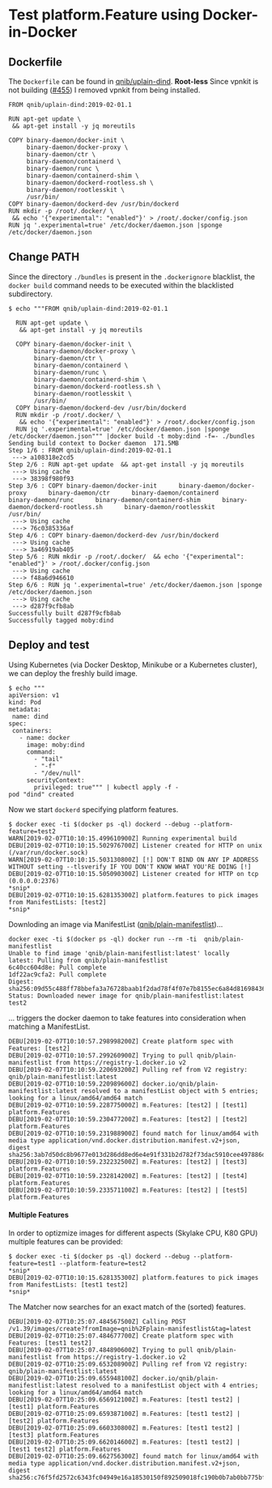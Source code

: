 # Test platform.Feature using Docker-in-Docker

## Dockerfile

The `Dockerfile` can be found in [qnib/uplain-dind](https://github.com/qnib/uplain-dind).
**Root-less** Since vpnkit is not building ([#455](https://github.com/moby/vpnkit/issues/455)) I removed vpnkit from being installed.


```
FROM qnib/uplain-dind:2019-02-01.1

RUN apt-get update \
 && apt-get install -y jq moreutils

COPY binary-daemon/docker-init \
     binary-daemon/docker-proxy \
     binary-daemon/ctr \
     binary-daemon/containerd \
     binary-daemon/runc \
     binary-daemon/containerd-shim \
     binary-daemon/dockerd-rootless.sh \
     binary-daemon/rootlesskit \
     /usr/bin/
COPY binary-daemon/dockerd-dev /usr/bin/dockerd
RUN mkdir -p /root/.docker/ \
 && echo '{"experimental": "enabled"}' > /root/.docker/config.json
RUN jq '.experimental=true' /etc/docker/daemon.json |sponge /etc/docker/daemon.json
```

## Change PATH

Since the directory `./bundles` is present in the `.dockerignore` blacklist, the `docker build` command needs to be executed within the blacklisted subdirectory.

```
$ echo """FROM qnib/uplain-dind:2019-02-01.1

  RUN apt-get update \
   && apt-get install -y jq moreutils

  COPY binary-daemon/docker-init \
       binary-daemon/docker-proxy \
       binary-daemon/ctr \
       binary-daemon/containerd \
       binary-daemon/runc \
       binary-daemon/containerd-shim \
       binary-daemon/dockerd-rootless.sh \
       binary-daemon/rootlesskit \
       /usr/bin/
  COPY binary-daemon/dockerd-dev /usr/bin/dockerd
  RUN mkdir -p /root/.docker/ \
   && echo '{"experimental": "enabled"}' > /root/.docker/config.json
  RUN jq '.experimental=true' /etc/docker/daemon.json |sponge /etc/docker/daemon.json""" |docker build -t moby:dind -f=- ./bundles
Sending build context to Docker daemon  171.5MB
Step 1/6 : FROM qnib/uplain-dind:2019-02-01.1
 ---> a108318e2cd5
Step 2/6 : RUN apt-get update  && apt-get install -y jq moreutils
 ---> Using cache
 ---> 38398f980f93
Step 3/6 : COPY binary-daemon/docker-init      binary-daemon/docker-proxy      binary-daemon/ctr      binary-daemon/containerd      binary-daemon/runc      binary-daemon/containerd-shim      binary-daemon/dockerd-rootless.sh      binary-daemon/rootlesskit      /usr/bin/
 ---> Using cache
 ---> 76c0385336af
Step 4/6 : COPY binary-daemon/dockerd-dev /usr/bin/dockerd
 ---> Using cache
 ---> 3a46919ab405
Step 5/6 : RUN mkdir -p /root/.docker/  && echo '{"experimental": "enabled"}' > /root/.docker/config.json
 ---> Using cache
 ---> f48a6d946610
Step 6/6 : RUN jq '.experimental=true' /etc/docker/daemon.json |sponge /etc/docker/daemon.json
 ---> Using cache
 ---> d287f9cfb8ab
Successfully built d287f9cfb8ab
Successfully tagged moby:dind
```

## Deploy and test

Using Kubernetes (via Docker Desktop, Minikube or a Kubernetes cluster), we can deploy the freshly build image.

```
$ echo """
apiVersion: v1
kind: Pod
metadata:
 name: dind
spec:
 containers:
   - name: docker
     image: moby:dind
     command:
       - "tail"
       - "-f"
       - "/dev/null"
     securityContext:
       privileged: true""" | kubectl apply -f -
pod "dind" created
```

Now we start `dockerd` specifying platform features.

```
$ docker exec -ti $(docker ps -ql) dockerd --debug --platform-feature=test2
WARN[2019-02-07T10:10:15.499610900Z] Running experimental build
DEBU[2019-02-07T10:10:15.502976700Z] Listener created for HTTP on unix (/var/run/docker.sock)
WARN[2019-02-07T10:10:15.503130800Z] [!] DON'T BIND ON ANY IP ADDRESS WITHOUT setting --tlsverify IF YOU DON'T KNOW WHAT YOU'RE DOING [!]
DEBU[2019-02-07T10:10:15.505090300Z] Listener created for HTTP on tcp (0.0.0.0:2376)
*snip*
DEBU[2019-02-07T10:10:15.628135300Z] platform.features to pick images from ManifestLists: [test2]
*snip*
```

Downloding an image via ManifestList ([qnib/plain-manifestlist](https://github.com/qnib/plain-manifestlist))...

```
docker exec -ti $(docker ps -ql) docker run --rm -ti  qnib/plain-manifestlist
Unable to find image 'qnib/plain-manifestlist:latest' locally
latest: Pulling from qnib/plain-manifestlist
6c40cc604d8e: Pull complete
1df22ac9cfa2: Pull complete
Digest: sha256:09d55c488ff78bbefa3a76728baab1f2dad78f4f07e7b8155ec6a84d81698436
Status: Downloaded newer image for qnib/plain-manifestlist:latest
test2
```

... triggers the docker daemon to take features into consideration when matching a ManifestList.

```
DEBU[2019-02-07T10:10:57.298998200Z] Create platform spec with Features: [test2]
DEBU[2019-02-07T10:10:57.299260900Z] Trying to pull qnib/plain-manifestlist from https://registry-1.docker.io v2
DEBU[2019-02-07T10:10:59.220693200Z] Pulling ref from V2 registry: qnib/plain-manifestlist:latest
DEBU[2019-02-07T10:10:59.220989600Z] docker.io/qnib/plain-manifestlist:latest resolved to a manifestList object with 5 entries; looking for a linux/amd64/amd64 match
DEBU[2019-02-07T10:10:59.228775000Z] m.Features: [test2] | [test1] platform.Features
DEBU[2019-02-07T10:10:59.230477200Z] m.Features: [test2] | [test2] platform.Features
DEBU[2019-02-07T10:10:59.231988900Z] found match for linux/amd64 with media type application/vnd.docker.distribution.manifest.v2+json, digest sha256:3ab7d50dc8b9677e013d286dd8ed6e4e91f331b2d782f73dac5910cee497886d
DEBU[2019-02-07T10:10:59.232232500Z] m.Features: [test2] | [test3] platform.Features
DEBU[2019-02-07T10:10:59.232814200Z] m.Features: [test2] | [test4] platform.Features
DEBU[2019-02-07T10:10:59.233571100Z] m.Features: [test2] | [test5] platform.Features
```

#### Multiple Features

In order to optizmize images for different aspects (Skylake CPU, K80 GPU) multiple features can be provided:

```
$ docker exec -ti $(docker ps -ql) dockerd --debug --platform-feature=test1 --platform-feature=test2
*snip*
DEBU[2019-02-07T10:10:15.628135300Z] platform.features to pick images from ManifestLists: [test1 test2]
*snip*
```

The Matcher now searches for an exact match of the (sorted) features.

```
DEBU[2019-02-07T10:25:07.484567500Z] Calling POST /v1.39/images/create?fromImage=qnib%2Fplain-manifestlist&tag=latest
DEBU[2019-02-07T10:25:07.484677700Z] Create platform spec with Features: [test1 test2]
DEBU[2019-02-07T10:25:07.484890600Z] Trying to pull qnib/plain-manifestlist from https://registry-1.docker.io v2
DEBU[2019-02-07T10:25:09.653208900Z] Pulling ref from V2 registry: qnib/plain-manifestlist:latest
DEBU[2019-02-07T10:25:09.655948100Z] docker.io/qnib/plain-manifestlist:latest resolved to a manifestList object with 4 entries; looking for a linux/amd64/amd64 match
DEBU[2019-02-07T10:25:09.656912100Z] m.Features: [test1 test2] | [test1] platform.Features
DEBU[2019-02-07T10:25:09.659387100Z] m.Features: [test1 test2] | [test2] platform.Features
DEBU[2019-02-07T10:25:09.660330800Z] m.Features: [test1 test2] | [test3] platform.Features
DEBU[2019-02-07T10:25:09.662014600Z] m.Features: [test1 test2] | [test1 test2] platform.Features
DEBU[2019-02-07T10:25:09.662756300Z] found match for linux/amd64 with media type application/vnd.docker.distribution.manifest.v2+json, digest sha256:c76f5fd2572c6343fc04949e16a18530150f892509018fc190b0b7ab0bb775bf
```

